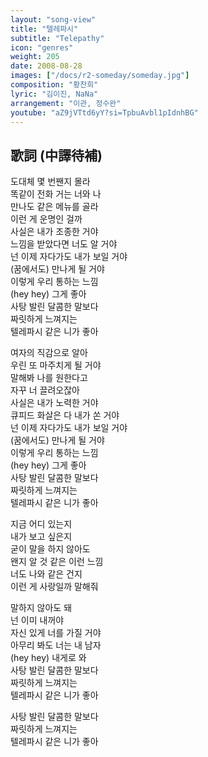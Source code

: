 ```yaml
---
layout: "song-view"
title: "텔레파시"
subtitle: "Telepathy"
icon: "genres"
weight: 205
date: 2008-08-28
images: ["/docs/r2-someday/someday.jpg"]
composition: "황찬희"
lyric: "김이진, NaNa"
arrangement: "이관, 정수완"
youtube: "aZ9jVTtd6yY?si=TpbuAvbl1pIdnhBG"
---
```


## 歌詞 (中譯待補)

도대체 몇 번짼지 몰라  
똑같이 전화 거는 너와 나  
만나도 같은 메뉴를 골라  
이런 게 운명인 걸까  
사실은 내가 조종한 거야  
느낌을 받았다면 너도 알 거야  
넌 이제 자다가도 내가 보일 거야  
(꿈에서도) 만나게 될 거야  
이렇게 우리 통하는 느낌  
(hey hey) 그게 좋아  
사탕 발린 달콤한 말보다  
짜릿하게 느껴지는  
텔레파시 같은 니가 좋아  

여자의 직감으로 알아  
우린 또 마주치게 될 거야  
말해봐 나를 원한다고  
자꾸 너 끌려오잖아  
사실은 내가 노력한 거야  
큐피드 화살은 다 내가 쏜 거야  
넌 이제 자다가도 내가 보일 거야  
(꿈에서도) 만나게 될 거야  
이렇게 우리 통하는 느낌  
(hey hey) 그게 좋아  
사탕 발린 달콤한 말보다  
짜릿하게 느껴지는  
텔레파시 같은 니가 좋아  

지금 어디 있는지  
내가 보고 싶은지  
굳이 말을 하지 않아도  
왠지 알 것 같은 이런 느낌  
너도 나와 같은 건지  
이런 게 사랑일까 말해줘  

말하지 않아도 돼  
넌 이미 내꺼야  
자신 있게 너를 가질 거야  
아무리 봐도 너는 내 남자  
(hey hey) 내게로 와  
사탕 발린 달콤한 말보다  
짜릿하게 느껴지는  
텔레파시 같은 니가 좋아  

사탕 발린 달콤한 말보다  
짜릿하게 느껴지는  
텔레파시 같은 니가 좋아  
